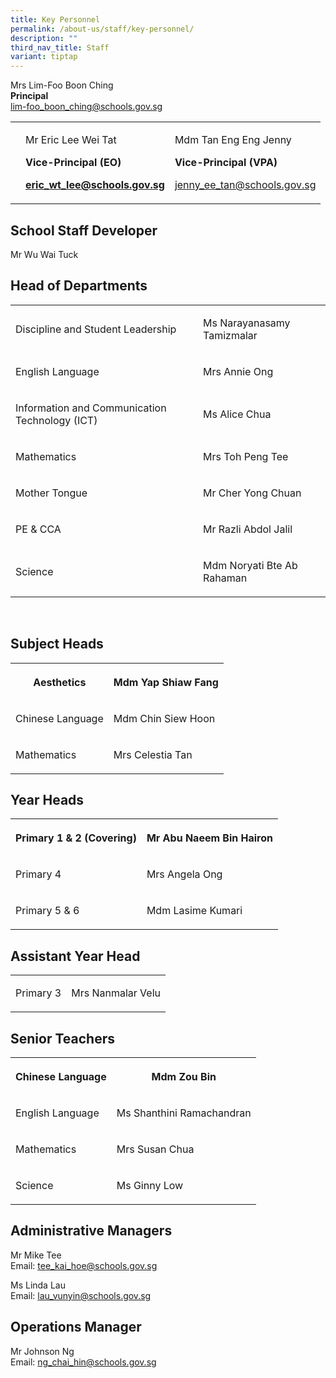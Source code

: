 ```yaml
---
title: Key Personnel
permalink: /about-us/staff/key-personnel/
description: ""
third_nav_title: Staff
variant: tiptap
---
```

<p>Mrs Lim-Foo Boon Ching<br><strong>Principal</strong><br><a href="mailto:lim-foo_boon_ching@schools.gov.sg" rel="noopener noreferrer nofollow" target="_blank">lim-foo_boon_ching@schools.gov.sg</a></p><table><tbody><tr><td rowspan="1" colspan="1"><p></p></td><td rowspan="1" colspan="1"><p>Mr Eric Lee Wei Tat</p><p><strong>Vice-Principal (EO)</strong></p><p><strong><a href="mailto:eric_wt_lee@schools.gov.sg" rel="noopener noreferrer nofollow" target="_blank">eric_wt_lee@schools.gov.sg</a></strong></p></td><td rowspan="1" colspan="1"><p>Mdm Tan Eng Eng Jenny</p><p><strong>Vice-Principal (VPA)</strong></p><p><a href="mailto:jenny_ee_tan@schools.gov.sg" rel="noopener noreferrer nofollow" target="_blank">jenny_ee_tan@schools.gov.sg</a></p></td></tr></tbody></table><h2>School Staff Developer</h2><p>Mr Wu Wai Tuck <br></p><h2>Head of Departments</h2><table><tbody><tr><td rowspan="1" colspan="1"><p>Discipline and Student Leadership</p></td><td rowspan="1" colspan="1"><p>Ms Narayanasamy Tamizmalar</p></td></tr><tr><td rowspan="1" colspan="1"><p>English Language</p></td><td rowspan="1" colspan="1"><p>Mrs Annie Ong</p></td></tr><tr><td rowspan="1" colspan="1"><p>Information and Communication Technology (ICT)</p></td><td rowspan="1" colspan="1"><p>Ms Alice Chua</p></td></tr><tr><td rowspan="1" colspan="1"><p>Mathematics</p></td><td rowspan="1" colspan="1"><p>Mrs Toh Peng Tee</p></td></tr><tr><td rowspan="1" colspan="1"><p>Mother Tongue</p></td><td rowspan="1" colspan="1"><p>Mr Cher Yong Chuan</p></td></tr><tr><td rowspan="1" colspan="1"><p>PE &amp; CCA</p></td><td rowspan="1" colspan="1"><p>Mr Razli Abdol Jalil</p></td></tr><tr><td rowspan="1" colspan="1"><p>Science</p></td><td rowspan="1" colspan="1"><p>Mdm Noryati Bte Ab Rahaman</p></td></tr></tbody></table><p><br></p><h2>Subject Heads</h2><table><tbody><tr><th rowspan="1" colspan="1"><p>Aesthetics</p></th><th rowspan="1" colspan="1"><p>Mdm Yap Shiaw Fang</p></th></tr><tr><td rowspan="1" colspan="1"><p>Chinese Language</p></td><td rowspan="1" colspan="1"><p>Mdm Chin Siew Hoon</p></td></tr><tr><td rowspan="1" colspan="1"><p>Mathematics<br></p></td><td rowspan="1" colspan="1"><p>Mrs Celestia Tan<br></p></td></tr></tbody></table><h2>Year Heads</h2><table><tbody><tr><th rowspan="1" colspan="1"><p>Primary 1 &amp; 2 (Covering)</p></th><th rowspan="1" colspan="1"><p>Mr Abu Naeem Bin Hairon</p></th></tr><tr><td rowspan="1" colspan="1"><p>Primary 4</p></td><td rowspan="1" colspan="1"><p>Mrs Angela Ong</p></td></tr><tr><td rowspan="1" colspan="1"><p>Primary 5 &amp; 6</p></td><td rowspan="1" colspan="1"><p>Mdm Lasime Kumari</p></td></tr></tbody></table><h2>Assistant Year Head</h2><table><tbody><tr><td rowspan="1" colspan="1"><p>Primary 3</p></td><td rowspan="1" colspan="1"><p>Mrs Nanmalar Velu</p></td></tr></tbody></table><h2>Senior Teachers</h2><table><tbody><tr><th rowspan="1" colspan="1"><p>Chinese Language</p></th><th rowspan="1" colspan="1"><p>Mdm Zou Bin</p></th></tr><tr><td rowspan="1" colspan="1"><p>English Language</p></td><td rowspan="1" colspan="1"><p>Ms Shanthini Ramachandran<br></p></td></tr><tr><td rowspan="1" colspan="1"><p>Mathematics</p></td><td rowspan="1" colspan="1"><p>Mrs Susan Chua<br></p></td></tr><tr><td rowspan="1" colspan="1"><p>Science</p></td><td rowspan="1" colspan="1"><p>Ms Ginny Low</p></td></tr></tbody></table><h2>Administrative Managers</h2><p>Mr Mike Tee<br>Email: <a href="mailto:tee\_kai\_hoe@schools.gov.sg" rel="noopener noreferrer nofollow" target="_blank">tee_kai_hoe@schools.gov.sg</a></p><p>Ms Linda Lau<br>Email: <a href="mailto:lau\_vunyin@schools.gov.sg" rel="noopener noreferrer nofollow" target="_blank">lau_vunyin@schools.gov.sg</a></p><h2>Operations Manager</h2><p>Mr Johnson Ng<br>Email: <a href="mailto:ng\_chai\_hin@schools.gov.sg" rel="noopener noreferrer nofollow" target="_blank">ng_chai_hin@schools.gov.sg</a></p>